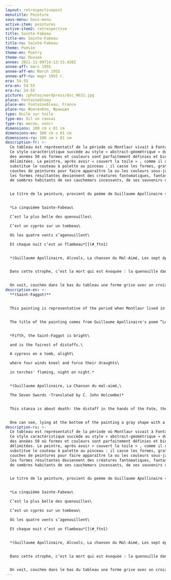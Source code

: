 ```yaml
---
layout: retrospectivepost
menutitle: Peinture
sous-menu: Sous-menu
active-item: peintures
active-item2: retrospective
title: Sainte-Fabeau
title-en: Sainte-Fabeau
title-ru: Sainte-Fabeau
theme: Poésie
theme-en: Poetry
theme-ru: Поэзия
annee: 2021-11-09T14:13:33.428Z
annee-aff: mars 1955
annee-aff-en: March 1955
annee-aff-ru: март 1955 г.
era: 54-55
era-en: 54-55
era-ru: 54-55
picture: /photos/wordpress/dsc_0631.jpg
place: Fontainebleau
place-en: Fontainebleau, France
place-ru: Фонтенбло, Франция
type: Huile sur toile
type-en: Oil on canvas
type-ru: масло, холст
dimensions: 100 cm x 81 cm
dimensions-en: 100 cm x 81 cm
dimensions-ru: 100 см x 81 см
description-fr: >-
  Ce tableau est représentatif de la période où Montlaur vivait à Fontainebleau.
  Ce style caractéristique succède au style « abstrait-géométrique » du début
  des années 50 où formes et couleurs sont parfaitement définies et bien
  délimitées. Le peintre, après avoir « couvert la toile » , comme il dit,
  substitue le couteau à palette au pinceau : il casse les formes, gratte les
  couches de peintures pour faire apparaître la ou les couleurs sous-jacentes,
  les formes résultantes deviennent des créatures fantomatiques, fantastiques,
  de sombres habitants de ses cauchemars incessants, de ses souvenirs de guerre.


  Le titre de la peinture, provient du poème de Guillaume Apollinaire « Les sept épées ». Sainte-Fabeau est la cinquième de ces épées.


  *La cinquième Sainte-Fabeau\

  C’est la plus belle des quenouilles\

  C’est un cyprès sur un tombeau\

  Où les quatre vents s’agenouillent\

  Et chaque nuit c’est un flambeau*[](#_ftn1)


  *(Guillaume Apollinaire, Alcools, La chanson du Mal-Aimé, Les sept épées)*


  Dans cette strophe, c’est la mort qui est évoquée : la quenouille dans les mains de la Parque, le cyprès, le tombeau. L'épée peut être l’un des sept péchés capitaux ou l'un des glaives ayant transpercé le cœur de la Vierge. Comme toujours, Apollinaire joue sur le sens des mots, de même, le peintre joue sur la lumière, les couleurs et les formes de ses créations.


  On voit, couchée dans le bas du tableau une forme grise avec un croix rouge, est-ce le tombeau ? d’autres formes, blanches tombent du ciel, d'autres, bleues et noires, agenouillées sont les quatre vents. Montlaur connaissait parfaitement tous les poèmes d’*Alcools*, il est certain qu’il a voulu reproduire fidèlement dans sa peinture les mots hermétiques du poète.
description-en: >-
  **(Saint-Faggot)** 


  This painting is representative of the period when Montlaur lived in Fontainebleau. This characteristic style follows his abstract-geometric period of the early 50’s where shapes and colors were well defined and perfectly delimited. Here, in a first stage, the painter "covers the canvas" (in his own words), then, he substitutes the palette knife for the paintbrush. He breaks the shapes, scrapes the thick layers of paint to reveal the underlying color(s). The resulting shapes become ghostly, fantastic creatures, dark inhabitants of his never-ending nightmares, his war memories.


  The title of the painting comes from Guillaume Apollinaire's poem “Les Sept épées” (The Seven Swords). Sainte-Fabeau (Saint-Faggot) is the fifth of these swords.


  *Fifth, the Saint-Faggot is bright\

  and is the fairest of distaffs.\

  A cypress on a tomb, alight\

  where four winds kneel and force their draughts\

  in torches' flaming, night on night.*


  *(Guillaume Apollinaire, La Chanson du mal-aimé,\

  The Seven Swords -Translated by C. John Holcombe)*


  This stanza is about death: the distaff in the hands of the Fate, the cypress, the tomb. The sword is one that pierced the heart of the Virgin Mary and maybe also one of the seven deadly sins. As always, Apollinaire plays on the meaning of words, in the same way, the painter plays on the colors and the shapes of his creations.


  One can see, lying at the bottom of the painting a gray shape with a red cross, is this the tomb? White forms fall from the sky, others, black and blue are kneeling. Montlaur was perfectly acquainted with the poems of "Alcools", it is certain that he wanted to faithfully reproduce in his painting the hermetic words of the poet.
description-ru: >-
  Ce tableau est représentatif de la période où Montlaur vivait à Fontainebleau.
  Ce style caractéristique succède au style « abstrait-géométrique » du début
  des années 50 où formes et couleurs sont parfaitement définies et bien
  délimitées. Le peintre, après avoir « couvert la toile » , comme il dit,
  substitue le couteau à palette au pinceau : il casse les formes, gratte les
  couches de peintures pour faire apparaître la ou les couleurs sous-jacentes,
  les formes résultantes deviennent des créatures fantomatiques, fantastiques,
  de sombres habitants de ses cauchemars incessants, de ses souvenirs de guerre.


  Le titre de la peinture, provient du poème de Guillaume Apollinaire « Les sept épées ». Sainte-Fabeau est la cinquième de ces épées.


  *La cinquième Sainte-Fabeau\

  C’est la plus belle des quenouilles\

  C’est un cyprès sur un tombeau\

  Où les quatre vents s’agenouillent\

  Et chaque nuit c’est un flambeau*[](#_ftn1)


  *(Guillaume Apollinaire, Alcools, La chanson du Mal-Aimé, Les sept épées)*


  Dans cette strophe, c’est la mort qui est évoquée : la quenouille dans les mains de la Parque, le cyprès, le tombeau. L'épée peut être l’un des sept péchés capitaux ou l'un des glaives ayant transpercé le cœur de la Vierge. Comme toujours, Apollinaire joue sur le sens des mots, de même, le peintre joue sur la lumière, les couleurs et les formes de ses créations.


  On voit, couchée dans le bas du tableau une forme grise avec un croix rouge, est-ce le tombeau ? d’autres formes, blanches tombent du ciel, d'autres, bleues et noires, agenouillées sont les quatre vents. Montlaur connaissait parfaitement tous les poèmes d’*Alcools*, il est certain qu’il a voulu reproduire fidèlement dans sa peinture les mots hermétiques du poète.
---
```

